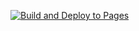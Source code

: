 [![Build and Deploy to Pages](https://github.com/ValentinHerrmann/Blockly2Java/actions/workflows/static2.yml/badge.svg)](https://github.com/ValentinHerrmann/Blockly2Java/actions/workflows/static2.yml)

